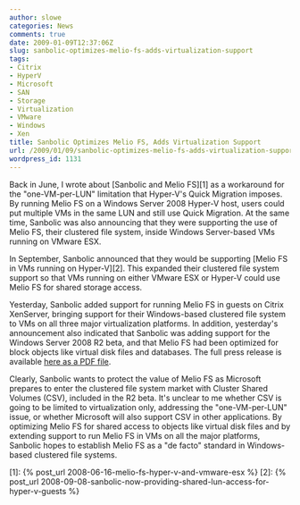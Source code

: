 ```yaml
---
author: slowe
categories: News
comments: true
date: 2009-01-09T12:37:06Z
slug: sanbolic-optimizes-melio-fs-adds-virtualization-support
tags:
- Citrix
- HyperV
- Microsoft
- SAN
- Storage
- Virtualization
- VMware
- Windows
- Xen
title: Sanbolic Optimizes Melio FS, Adds Virtualization Support
url: /2009/01/09/sanbolic-optimizes-melio-fs-adds-virtualization-support/
wordpress_id: 1131
---
```


Back in June, I wrote about [Sanbolic and Melio FS][1] as a workaround for the "one-VM-per-LUN" limitation that Hyper-V's Quick Migration imposes. By running Melio FS on a Windows Server 2008 Hyper-V host, users could put multiple VMs in the same LUN and still use Quick Migration. At the same time, Sanbolic was also announcing that they were supporting the use of Melio FS, their clustered file system, inside Windows Server-based VMs running on VMware ESX.

In September, Sanbolic announced that they would be supporting [Melio FS in VMs running on Hyper-V][2]. This expanded their clustered file system support so that VMs running on either VMware ESX or Hyper-V could use Melio FS for shared storage access.

Yesterday, Sanbolic added support for running Melio FS in guests on Citrix XenServer, bringing support for their Windows-based clustered file system to VMs on all three major virtualization platforms. In addition, yesterday's announcement also indicated that Sanbolic was adding support for the Windows Server 2008 R2 beta, and that Melio FS had been optimized for block objects like virtual disk files and databases. The full press release is available [here as a PDF file](http://www.sanbolic.com/pdfs/Sanbolic_Press_Release_Heterogenous_Virtual_Data_Centers1.pdf).

Clearly, Sanbolic wants to protect the value of Melio FS as Microsoft prepares to enter the clustered file system market with Cluster Shared Volumes (CSV), included in the R2 beta. It's unclear to me whether CSV is going to be limited to virtualization only, addressing the "one-VM-per-LUN" issue, or whether Microsoft will also support CSV in other applications. By optimizing Melio FS for shared access to objects like virtual disk files and by extending support to run Melio FS in VMs on all the major platforms, Sanbolic hopes to establish Melio FS as a "de facto" standard in Windows-based clustered file systems.

[1]: {% post_url 2008-06-16-melio-fs-hyper-v-and-vmware-esx %}
[2]: {% post_url 2008-09-08-sanbolic-now-providing-shared-lun-access-for-hyper-v-guests %}
